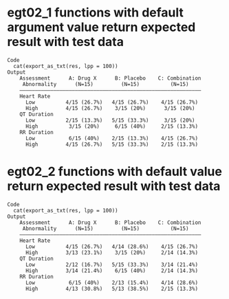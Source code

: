 # egt02_1 functions with default argument value return expected result with test data

    Code
      cat(export_as_txt(res, lpp = 100))
    Output
        Assessment      A: Drug X      B: Placebo    C: Combination
         Abnormality      (N=15)         (N=15)          (N=15)    
        ———————————————————————————————————————————————————————————
        Heart Rate                                                 
          Low          4/15 (26.7%)   4/15 (26.7%)    4/15 (26.7%) 
          High         4/15 (26.7%)    3/15 (20%)      3/15 (20%)  
        QT Duration                                                
          Low          2/15 (13.3%)   5/15 (33.3%)     3/15 (20%)  
          High          3/15 (20%)     6/15 (40%)     2/15 (13.3%) 
        RR Duration                                                
          Low           6/15 (40%)    2/15 (13.3%)    4/15 (26.7%) 
          High         4/15 (26.7%)   5/15 (33.3%)    2/15 (13.3%) 

# egt02_2 functions with default value return expected result with test data

    Code
      cat(export_as_txt(res, lpp = 100))
    Output
        Assessment      A: Drug X      B: Placebo    C: Combination
         Abnormality      (N=15)         (N=15)          (N=15)    
        ———————————————————————————————————————————————————————————
        Heart Rate                                                 
          Low          4/15 (26.7%)   4/14 (28.6%)    4/15 (26.7%) 
          High         3/13 (23.1%)    3/15 (20%)     2/14 (14.3%) 
        QT Duration                                                
          Low          2/12 (16.7%)   5/15 (33.3%)    3/14 (21.4%) 
          High         3/14 (21.4%)    6/15 (40%)     2/14 (14.3%) 
        RR Duration                                                
          Low           6/15 (40%)    2/13 (15.4%)    4/14 (28.6%) 
          High         4/13 (30.8%)   5/13 (38.5%)    2/15 (13.3%) 

